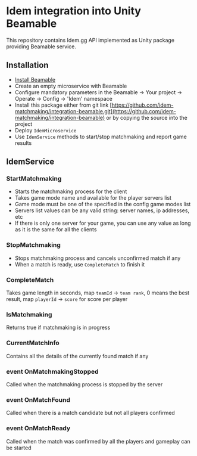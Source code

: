 # Idem integration into Unity Beamable
This repository contains Idem.gg API implemented as Unity package providing Beamable service.

## Installation
* [Install Beamable](https://beamable.com)
* Create an empty microservice with Beamable
* Configure mandatory parameters in the Beamable -> Your project -> Operate -> Config -> 'Idem' namespace
* Install this package either from git link [https://github.com/idem-matchmaking/integration-beamable.git](https://github.com/idem-matchmaking/integration-beamable) or by copying the source into the project
* Deploy `IdemMicroservice`
* Use `IdemService` methods to start/stop matchmaking and report game results

## IdemService
### StartMatchmaking
* Starts the matchmaking process for the client
* Takes game mode name and available for the player servers list
* Game mode must be one of the specified in the config game modes list
* Servers list values can be any valid string: server names, ip addresses, etc
* If there is only one server for your game, you can use any value as long as it is the same for all the clients

### StopMatchmaking
* Stops matchmaking process and cancels unconfirmed match if any
* When a match is ready, use `CompleteMatch` to finish it

### CompleteMatch
Takes game length in seconds, map `teamId` -> `team rank`, 0 means the best result, map `playerId` -> `score` for score per player

### IsMatchmaking
Returns true if matchmaking is in progress

### CurrentMatchInfo
Contains all the details of the currently found match if any

### event OnMatchmakingStopped
Called when the matchmaking process is stopped by the server

### event OnMatchFound
Called when there is a match candidate but not all players confirmed 

### event OnMatchReady
Called when the match was confirmed by all the players and gameplay can be started
